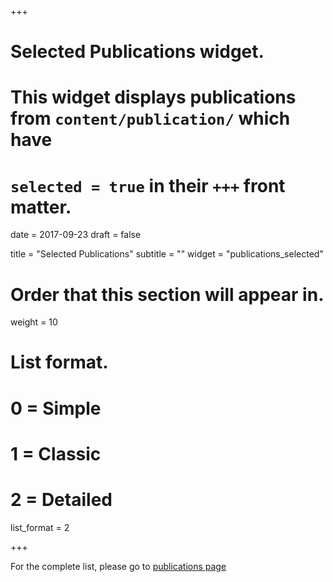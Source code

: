 +++
# Selected Publications widget.
# This widget displays publications from `content/publication/` which have
# `selected = true` in their `+++` front matter.

date = 2017-09-23
draft = false

title = "Selected Publications"
subtitle = ""
widget = "publications_selected"

# Order that this section will appear in.
weight = 10

# List format.
#   0 = Simple
#   1 = Classic
#   2 = Detailed
list_format = 2

+++

For the complete list, please go to <a href="publications.html">publications page</a>

